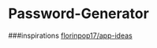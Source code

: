 # Password-Generator
###inspirations [florinpop17/app-ideas](https://github.com/florinpop17/app-ideas)
